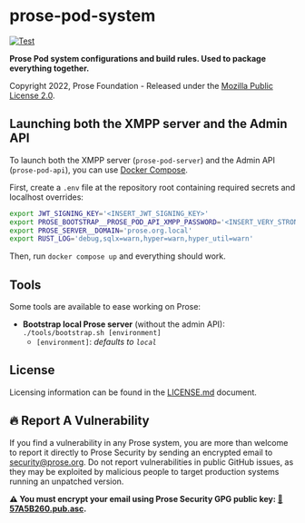 # prose-pod-system

[![Test](https://github.com/prose-im/prose-pod-system/actions/workflows/test.yml/badge.svg?branch=master)](https://github.com/prose-im/prose-pod-system/actions/workflows/test.yml)

**Prose Pod system configurations and build rules. Used to package everything together.**

Copyright 2022, Prose Foundation - Released under the [Mozilla Public License 2.0](./LICENSE.md).

## Launching both the XMPP server and the Admin API

To launch both the XMPP server (`prose-pod-server`) and the Admin API (`prose-pod-api`), you can use [Docker Compose](https://docs.docker.com/compose/).

First, create a `.env` file at the repository root containing required secrets and localhost overrides:

```bash
export JWT_SIGNING_KEY='<INSERT_JWT_SIGNING_KEY>'
export PROSE_BOOTSTRAP__PROSE_POD_API_XMPP_PASSWORD='<INSERT_VERY_STRONG_PASSWORD>'
export PROSE_SERVER__DOMAIN='prose.org.local'
export RUST_LOG='debug,sqlx=warn,hyper=warn,hyper_util=warn'
```

Then, run `docker compose up` and everything should work.

## Tools

Some tools are available to ease working on Prose:

- **Bootstrap local Prose server** (without the admin API): `./tools/bootstrap.sh [environment]`
  - `[environment]`: _defaults to `local`_

## License

Licensing information can be found in the [LICENSE.md](./LICENSE.md) document.

## :fire: Report A Vulnerability

If you find a vulnerability in any Prose system, you are more than welcome to report it directly to Prose Security by sending an encrypted email to [security@prose.org](mailto:security@prose.org). Do not report vulnerabilities in public GitHub issues, as they may be exploited by malicious people to target production systems running an unpatched version.

**:warning: You must encrypt your email using Prose Security GPG public key: [:key:57A5B260.pub.asc](https://files.prose.org/public/keys/gpg/57A5B260.pub.asc).**
